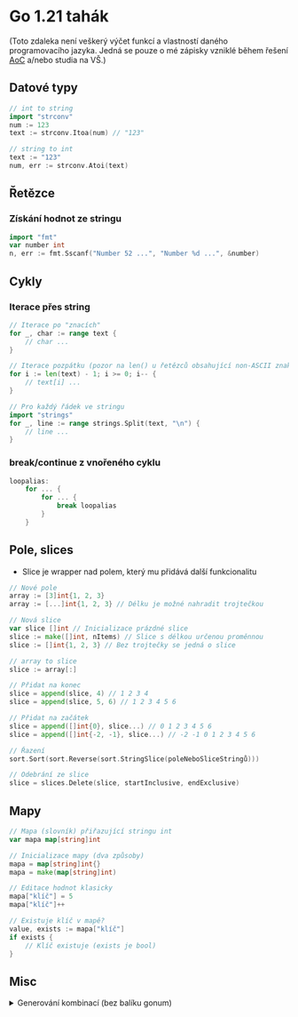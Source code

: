# Go 1.21 tahák

(Toto zdaleka není veškerý výčet funkcí a vlastností daného programovacího jazyka. Jedná se pouze o&nbsp;mé zápisky vzniklé během řešení [AoC](https://github.com/RDMCz/AdventOfCode) a/nebo studia na VŠ.)

## Datové typy

```go
// int to string
import "strconv"
num := 123
text := strconv.Itoa(num) // "123"

// string to int
text := "123"
num, err := strconv.Atoi(text)
```

## Řetězce

### Získání hodnot ze stringu

```go
import "fmt"
var number int
n, err := fmt.Sscanf("Number 52 ...", "Number %d ...", &number)
```

## Cykly

### Iterace přes string

```go
// Iterace po "znacích"
for _, char := range text { 
    // char ...
}

// Iterace pozpátku (pozor na len() u řetězců obsahující non-ASCII znaky)
for i := len(text) - 1; i >= 0; i-- {
    // text[i] ...
}

// Pro každý řádek ve stringu
import "strings"
for _, line := range strings.Split(text, "\n") {
    // line ...
}
```

### break/continue z vnořeného cyklu

```go
loopalias:
    for ... {
        for ... {
            break loopalias
        }
    }
```

## Pole, slices

* Slice je wrapper nad polem, který mu přidává další funkcionalitu

```go
// Nové pole
array := [3]int{1, 2, 3}
array := [...]int{1, 2, 3} // Délku je možné nahradit trojtečkou

// Nová slice
var slice []int // Inicializace prázdné slice
slice := make([]int, nItems) // Slice s délkou určenou proměnnou
slice := []int{1, 2, 3} // Bez trojtečky se jedná o slice

// array to slice
slice := array[:]

// Přidat na konec
slice = append(slice, 4) // 1 2 3 4
slice = append(slice, 5, 6) // 1 2 3 4 5 6

// Přidat na začátek
slice = append([]int{0}, slice...) // 0 1 2 3 4 5 6
slice = append([]int{-2, -1}, slice...) // -2 -1 0 1 2 3 4 5 6

// Řazení
sort.Sort(sort.Reverse(sort.StringSlice(poleNeboSliceStringů)))

// Odebrání ze slice
slice = slices.Delete(slice, startInclusive, endExclusive)
```

## Mapy

```go
// Mapa (slovník) přiřazující stringu int
var mapa map[string]int

// Inicializace mapy (dva způsoby)
mapa = map[string]int{}
mapa = make(map[string]int)

// Editace hodnot klasicky
mapa["klíč"] = 5
mapa["klíč"]++

// Existuje klíč v mapě?
value, exists := mapa["klíč"]
if exists {
    // Klíč existuje (exists je bool)
}
```

## Misc

<details>
  <summary>Generování kombinací (bez balíku gonum)</summary>

  ```go
      n := 5
      k := 3
  
      combination := make([]int, k)
      for i := 0; i < k; i++ {
          combination[i] = i
      }
  
      var index, maxValue, newValue int
  
  combinationsloop:
      for {
          fmt.Println(combination)
          index = k - 1
          maxValue = n - 1
          for {
              if index == 0 && combination[index] == maxValue {
                  break combinationsloop
              }
              if combination[index] < maxValue {
                  break
              }
              index--
              maxValue--
          }
          combination[index]++
          newValue = combination[index]
          index++
          for index <= k-1 {
              newValue++
              combination[index] = newValue
              index++
          }
      }
  ```

</details>
